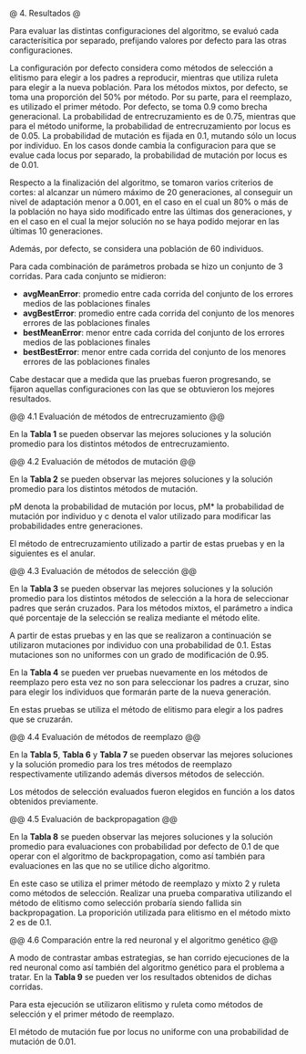 @ 4. Resultados @

Para evaluar las distintas configuraciones del algoritmo, se evaluó cada caracterísitica por separado,
prefijando valores por defecto para las otras configuraciones.

La configuración por defecto considera como métodos de selección a elitismo para elegir a los padres a reproducir, mientras que utiliza ruleta para elegir a la nueva población.
Para los métodos mixtos, por defecto, se toma una proporción del 50% por método.
Por su parte, para el reemplazo, es utilizado el primer método.
Por defecto, se toma 0.9 como brecha generacional.
La probabilidad de entrecruzamiento es de 0.75, mientras que para el método uniforme, la probabilidad de entrecruzamiento por locus es de 0.05.
La probabilidad de mutación es fijada en 0.1, mutando sólo un locus por individuo.
En los casos donde cambia la configuracion para que se evalue cada locus por separado,
la probabilidad de mutación por locus es de 0.01.

Respecto a la finalización del algoritmo, se tomaron varios criterios de cortes:
al alcanzar un número máximo de 20 generaciones, al conseguir un nivel de adaptación menor a 0.001,
en el caso en el cual un 80% o más de la población no haya sido modificado entre
las últimas dos generaciones, y en el caso en el cual la mejor solución no se haya podido mejorar
en las últimas 10 generaciones.

Además, por defecto, se considera una población de 60 individuos.

Para cada combinación de parámetros probada se hizo un conjunto de 3 corridas.
Para cada conjunto se midieron:

* __avgMeanError__: promedio entre cada corrida del conjunto de los errores medios de las poblaciones finales
* __avgBestError__: promedio entre cada corrida del conjunto de los menores errores de las poblaciones finales
* __bestMeanError__: menor entre cada corrida del conjunto de los errores medios de las poblaciones finales
* __bestBestError__: menor entre cada corrida del conjunto de los menores errores de las poblaciones finales

Cabe destacar que a medida que las pruebas fueron progresando, se fijaron aquellas configuraciones con las que se obtuvieron los mejores resultados.

@@ 4.1 Evaluación de métodos de entrecruzamiento @@

En la **Tabla 1** se pueden observar las mejores soluciones y la solución promedio
para los distintos métodos de entrecruzamiento.

@@ 4.2 Evaluación de métodos de mutación @@

En la **Tabla 2** se pueden observar las mejores soluciones y la solución promedio
para los distintos métodos de mutación.

pM denota la probabilidad de mutación por locus, pM\* la probabilidad de mutación por individuo y c denota el valor utilizado para modificar las probabilidades entre generaciones.

El método de entrecruzamiento utilizado a partir de estas pruebas y en la siguientes es el anular.

@@ 4.3 Evaluación de métodos de selección @@

En la **Tabla 3** se pueden observar las mejores soluciones y la solución promedio
para los distintos métodos de selección a la hora de seleccionar padres que serán cruzados.
Para los métodos mixtos, el parámetro `a` indica qué porcentaje de la selección
se realiza mediante el método elite.

A partir de estas pruebas y en las que se realizaron a continuación se utilizaron mutaciones por individuo con una probabilidad de 0.1. Estas mutaciones son no uniformes con un grado de modificación de 0.95.

En la **Tabla 4** se pueden ver pruebas nuevamente en los métodos de reemplazo pero esta vez no son para seleccionar los padres a cruzar, sino para elegir los individuos que formarán parte de la nueva generación.

En estas pruebas se utiliza el método de elitismo para elegir a los padres que se cruzarán.

@@ 4.4 Evaluación de métodos de reemplazo @@

En la **Tabla 5**, **Tabla 6** y **Tabla 7** se pueden observar las mejores soluciones y la solución promedio para los tres métodos de reemplazo respectivamente utilizando además diversos métodos de selección.

Los métodos de selección evaluados fueron elegidos en función a los datos obtenidos previamente.

@@ 4.5 Evaluación de backpropagation @@

En la **Tabla 8** se pueden observar las mejores soluciones y la solución promedio
para evaluaciones con probabilidad por defecto de 0.1 de que operar con el algoritmo de backpropagation,
como así también para evaluaciones en las que no se utilice dicho algoritmo.

En este caso se utiliza el primer método de reemplazo y mixto 2 y ruleta como métodos de selección. Realizar una prueba comparativa utilizando el método de elitismo como selección probaría siendo fallida sin backpropagation. La proporición utilizada para elitismo en el método mixto 2 es de 0.1.

@@ 4.6 Comparación entre la red neuronal y el algoritmo genético @@

A modo de contrastar ambas estrategias, se han corrido ejecuciones de la red neuronal
como así también del algoritmo genético para el problema a tratar.
En la **Tabla 9** se pueden ver los resultados obtenidos de dichas corridas.

Para esta ejecución se utilizaron elitismo y ruleta como métodos de selección y el primer método de reemplazo.

El método de mutación fue por locus no uniforme con una probabilidad de mutación de 0.01.
